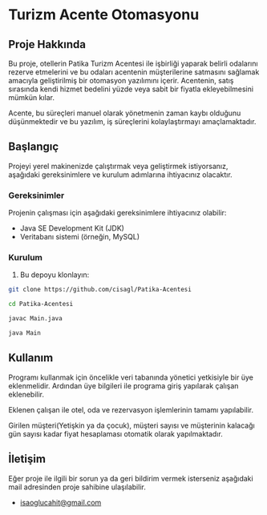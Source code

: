 # Turizm Acente Otomasyonu

## Proje Hakkında

Bu proje, otellerin Patika Turizm Acentesi ile işbirliği yaparak belirli odalarını rezerve etmelerini ve bu odaları acentenin müşterilerine satmasını sağlamak amacıyla geliştirilmiş bir otomasyon yazılımını içerir. Acentenin, satış sırasında kendi hizmet bedelini yüzde veya sabit bir fiyatla ekleyebilmesini mümkün kılar.

Acente, bu süreçleri manuel olarak yönetmenin zaman kaybı olduğunu düşünmektedir ve bu yazılım, iş süreçlerini kolaylaştırmayı amaçlamaktadır.

## Başlangıç

Projeyi yerel makinenizde çalıştırmak veya geliştirmek istiyorsanız, aşağıdaki gereksinimlere ve kurulum adımlarına ihtiyacınız olacaktır.

### Gereksinimler

Projenin çalışması için aşağıdaki gereksinimlere ihtiyacınız olabilir:

- Java SE Development Kit (JDK)
- Veritabanı sistemi (örneğin, MySQL)

### Kurulum

1. Bu depoyu klonlayın:

```bash
git clone https://github.com/cisagl/Patika-Acentesi

cd Patika-Acentesi

javac Main.java

java Main
```

## Kullanım

Programı kullanmak için öncelikle veri tabanında yönetici yetkisiyle bir üye eklenmelidir. 
Ardından üye bilgileri ile programa giriş yapılarak çalışan eklenebilir.

Eklenen çalışan ile otel, oda ve rezervasyon işlemlerinin tamamı yapılabilir.

Girilen müşteri(Yetişkin ya da çocuk), müşteri sayısı ve müşterinin kalacağı gün sayısı kadar fiyat hesaplaması otomatik olarak yapılmaktadır.

## İletişim

Eğer proje ile ilgili bir sorun ya da geri bildirim vermek isterseniz aşağıdaki mail adresinden proje sahibine ulaşılabilir.

- isaoglucahit@gmail.com